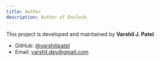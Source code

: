 ```yaml
---
title: Author
description: Author of Envlock.
---
```


This project is developed and maintained by **Varshil J. Patel**.

- GitHub: [@varshiljpatel](https://github.com/varshiljpatel)
- Email: varshil.dev@gmail.com
